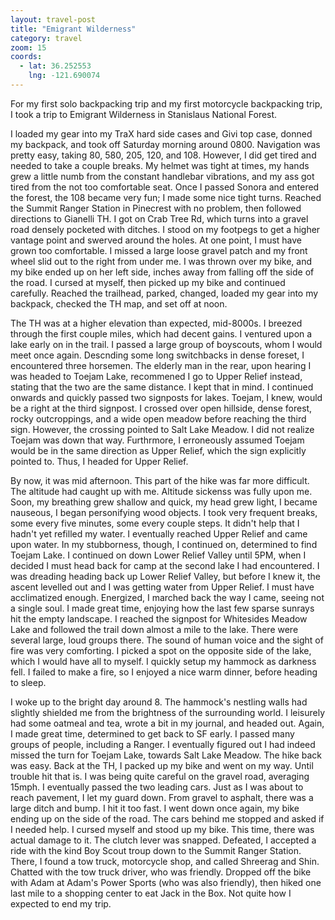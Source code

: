 ```yaml
---
layout: travel-post
title: "Emigrant Wilderness"
category: travel
zoom: 15
coords:
  - lat: 36.252553
    lng: -121.690074
---
```


For my first solo backpacking trip and my first motorcycle backpacking trip, I took
a trip to Emigrant Wilderness in Stanislaus National Forest.

I loaded my gear into my TraX hard side cases and Givi top case, donned my backpack, and
took off Saturday morning around 0800. Navigation was pretty easy, taking 80, 580, 205,
120, and 108. However, I did get tired and needed to take a couple breaks. My helmet was
tight at times, my hands grew a little numb from the constant handlebar vibrations, and
my ass got tired from the not too comfortable seat. Once I passed Sonora and entered the
forest, the 108 became very fun; I made some nice tight turns. Reached the Summit Ranger
Station in Pinecrest with no problem, then followed directions to Gianelli TH. I got on
Crab Tree Rd, which turns into a gravel road densely pocketed with ditches. I stood on my
footpegs to get a higher vantage point and swerved around the holes. At one point, I must
have grown too comfortable. I missed a large loose gravel patch and my front wheel slid
out to the right from under me. I was thrown over my bike, and my bike ended up on her
left side, inches away from falling off the side of the road. I cursed at myself, then
picked up my bike and continued carefully. Reached the trailhead, parked, changed, loaded
my gear into my backpack, checked the TH map, and set off at noon.

The TH was at a higher elevation than expected, mid-8000s. I breezed through the first
couple miles, which had decent gains. I ventured upon a lake early on in the trail.
I passed a large group of boyscouts, whom I would meet once again. Descnding some long
switchbacks in dense foreset, I encountered three horsemen. The elderly man in the rear,
upon hearing I was headed to Toejam Lake, recommened I go to Upper Relief instead,
stating that the two are the same distance. I kept that in mind. I continued onwards and
quickly passed two signposts for lakes. Toejam, I knew, would be a right at the third
signpost. I crossed over open hillside, dense forest, rocky outcroppings, and a wide open
meadow before reaching the third sign. However, the crossing pointed to Salt Lake Meadow.
I did not realize Toejam was down that way. Furthrmore, I erroneously assumed Toejam
would be in the same direction as Upper Relief, which the sign explicitly pointed to.
Thus, I headed for Upper Relief.

By now, it was mid afternoon. This part of the hike was far more difficult. The altitude
had caught up with me. Altitude sickenss was fully upon me. Soon, my breathing grew
shallow and quick, my head grew light, I became nauseous, I began personifying wood
objects. I took very frequent breaks, some every five minutes, some every couple steps.
It didn't help that I hadn't yet refilled my water. I eventually reached Upper Relief and
came upon water. In my stubborness, though, I continued on, determined to find Toejam
Lake. I continued on down Lower Relief Valley until 5PM, when I decided I must head back
for camp at the second lake I had encountered. I was dreading heading back up Lower
Relief Valley, but before I knew it, the ascent levelled out and I was getting water from
Upper Relief. I must have acclimatized enough. Energized, I marched back the way I came,
seeing not a single soul. I made great time, enjoying how the last few sparse sunrays hit
the empty landscape. I reached the signpost for Whitesides Meadow Lake and followed the
trail down almost a mile to the lake. There were several large, loud groups there. The
sound of human voice and the sight of fire was very comforting. I picked a spot on the
opposite side of the lake, which I would have all to myself. I quickly setup my hammock
as darkness fell. I failed to make a fire, so I enjoyed a nice warm dinner, before
heading to sleep.

I woke up to the bright day around 8. The hammock's nestling walls had slightly shielded
me from the brightness of the surrounding world. I leisurely had some oatmeal and tea,
wrote a bit in my journal, and headed out. Again, I made great time, determined to get
back to SF early. I passed many groups of people, including a Ranger. I eventually
figured out I had indeed missed the turn for Toejam Lake, towards Salt Lake Meadow. The
hike back was easy. Back at the TH, I packed up my bike and went on my way. Until trouble
hit that is. I was being quite careful on the gravel road, averaging 15mph. I eventually
passed the two leading cars. Just as I was about to reach pavement, I let my guard down.
From gravel to asphalt, there was a large ditch and bump. I hit it too fast. I went down
once again, my bike ending up on the side of the road. The cars behind me stopped and
asked if I needed help. I cursed myself and stood up my bike. This time, there was actual
damage to it. The clutch lever was snapped. Defeated, I accepted a ride with the kind Boy
Scout troup down to the Summit Ranger Station. There, I found a tow truck, motorcycle
shop, and called Shreerag and Shin. Chatted with the tow truck driver, who was friendly.
Dropped off the bike with Adam at Adam's Power Sports (who was also friendly), then hiked
one last mile to a shopping center to eat Jack in the Box. Not quite how I expected to
end my trip.
